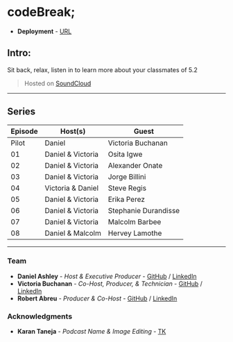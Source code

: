 # codeBreak;

* **Deployment** - [URL](https://fiveeightyeight.github.io/codeBreak/)

## Intro:

Sit back, relax, listen in to learn more about your classmates of 5.2
> Hosted on [SoundCloud](https://soundcloud.com/codebreak-fivetwo) 
___

## Series
| Episode | Host(s)| Guest    |
|---------|--------| ---------|
|Pilot    | Daniel | Victoria Buchanan |
|01    | Daniel & Victoria | Osita Igwe |
|02    | Daniel & Victoria | Alexander Onate |
|03    | Daniel & Victoria | Jorge Billini |
|04    | Victoria & Daniel | Steve Regis |
|05    | Daniel & Victoria | Erika Perez |
|06    | Daniel & Victoria | Stephanie Durandisse |
|07    | Daniel & Victoria | Malcolm Barbee |
|08    | Daniel & Malcolm  | Hervey Lamothe |





___

### Team
* **Daniel Ashley** - *Host & Executive Producer* - [GitHub](https://github.com/DanielEduardoAshley) / [LinkedIn](https://www.linkedin.com/in/daniel-ashley-2907bb146/)
* **Victoria Buchanan** - *Co-Host, Producer, & Technician* - [GitHub](https://github.com/VictoriaBuchanan27) / [LinkedIn](https://www.linkedin.com/in/victoria-buchanan-6b1789108/)
* **Robert Abreu** - *Producer & Co-Host* - [GitHub](https://github.com/FiveEightyEight) / [LinkedIn](https://www.linkedin.com/in/fiveeightyeight/)

### Acknowledgments

* **Karan Taneja** - *Podcast Name & Image Editing* - [TK](https://github.com/Karan-Taneja)